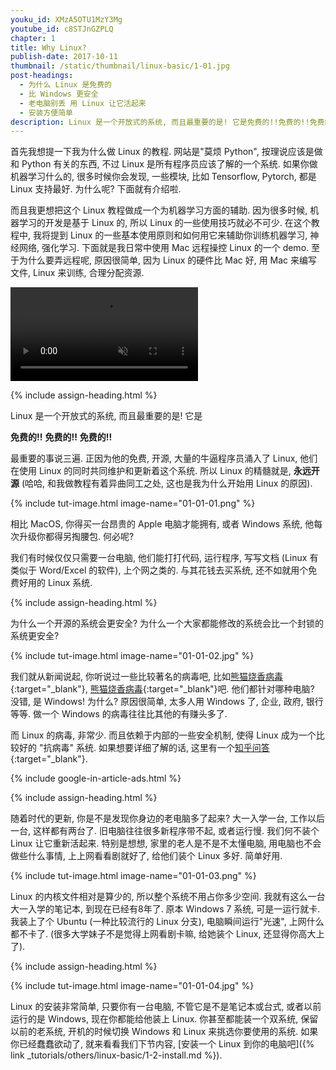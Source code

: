 ```yaml
---
youku_id: XMzA5OTU1MzY3Mg
youtube_id: c8STJnGZPLQ
chapter: 1
title: Why Linux?
publish-date: 2017-10-11
thumbnail: /static/thumbnail/linux-basic/1-01.jpg
post-headings:
  - 为什么 Linux 是免费的
  - 比 Windows 更安全
  - 老电脑别丢 用 Linux 让它活起来
  - 安装方便简单
description: Linux 是一个开放式的系统, 而且最重要的是! 它是免费的!!免费的!!免费的!!最重要的事说三遍. 正因为他的免费, 开源, 大量的牛逼程序员涌入了 Linux, 他们在使用 Linux 的同时共同维护和更新着这个系统.
---
```


首先我想提一下我为什么做 Linux 的教程. 网站是"莫烦 Python", 按理说应该是做和 Python 有关的东西, 不过 Linux 是所有程序员应该了解的一个系统.
如果你做机器学习什么的, 很多时候你会发现, 一些模块, 比如 Tensorflow, Pytorch, 都是 Linux 支持最好. 为什么呢? 下面就有介绍啦.

而且我更想把这个 Linux 教程做成一个为机器学习方面的辅助. 因为很多时候, 机器学习的开发是基于 Linux 的, 所以 Linux 的一些使用技巧就必不可少.
在这个教程中, 我将提到 Linux 的一些基本使用原则和如何用它来辅助你训练机器学习, 神经网络, 强化学习. 下面就是我日常中使用 Mac 远程操控 Linux 的一个 demo.
至于为什么要弄远程呢, 原因很简单, 因为 Linux 的硬件比 Mac 好, 用 Mac 来编写文件, Linux 来训练, 合理分配资源.

<video class="tut-content-video" controls loop autoplay muted>
  <source src="/static/results/linux-basic/04-01-01.mp4" type="video/mp4">
  Your browser does not support HTML5 video.
</video>



{% include assign-heading.html %}

Linux 是一个开放式的系统, 而且最重要的是! 它是

**免费的!!**
**免费的!!**
**免费的!!**

最重要的事说三遍. 正因为他的免费, 开源, 大量的牛逼程序员涌入了 Linux, 他们在使用 Linux 的同时共同维护和更新着这个系统.
所以 Linux 的精髓就是, **永远开源** (哈哈, 和我做教程有着异曲同工之处, 这也是我为什么开始用 Linux 的原因).

{% include tut-image.html image-name="01-01-01.png" %}


相比 MacOS, 你得买一台昂贵的 Apple 电脑才能拥有, 或者 Windows 系统, 他每次升级你都得另掏腰包. 何必呢?

我们有时候仅仅只需要一台电脑, 他们能打打代码, 运行程序, 写写文档 (Linux 有类似于 Word/Excel 的软件), 上个网之类的. 与其花钱去买系统,
还不如就用个免费好用的 Linux 系统.





{% include assign-heading.html %}

为什么一个开源的系统会更安全? 为什么一个大家都能修改的系统会比一个封锁的系统更安全?

{% include tut-image.html image-name="01-01-02.jpg" %}

我们就从新闻说起, 你听说过一些比较著名的病毒吧, 比如[熊猫烧香病毒](https://baike.baidu.com/item/%E7%86%8A%E7%8C%AB%E7%83%A7%E9%A6%99){:target="_blank"}, [熊猫烧香病毒](https://baike.baidu.com/item/%E7%86%8A%E7%8C%AB%E7%83%A7%E9%A6%99){:target="_blank"}吧.
他们都针对哪种电脑? 没错, 是 Windows! 为什么? 原因很简单, 太多人用 Windows 了, 企业, 政府, 银行等等. 做一个 Windows 的病毒往往比其他的有赚头多了.

而 Linux 的病毒, 非常少. 而且依赖于内部的一些安全机制, 使得 Linux 成为一个比较好的 "抗病毒" 系统. 如果想要详细了解的话, 这里有一个[知乎问答](https://www.zhihu.com/question/20656827){:target="_blank"}.




{% include google-in-article-ads.html %}



{% include assign-heading.html %}

随着时代的更新, 你是不是发现你身边的老电脑多了起来? 大一入学一台, 工作以后一台, 这样都有两台了. 旧电脑往往很多新程序带不起, 或者运行慢.
我们何不装个 Linux 让它重新活起来. 特别是想想, 家里的老人是不是不太懂电脑, 用电脑也不会做些什么事情, 上上网看看剧就好了, 给他们装个 Linux 多好. 简单好用.

{% include tut-image.html image-name="01-01-03.png" %}

Linux 的内核文件相对是算少的, 所以整个系统不用占你多少空间. 我就有这么一台大一入学的笔记本, 到现在已经有8年了. 原本 Windows 7 系统, 可是一运行就卡.
我装上了个 Ubuntu (一种比较流行的 Linux 分支), 电脑瞬间运行"光速", 上网什么都不卡了. (很多大学妹子不是觉得上网看剧卡嘛, 给她装个 Linux, 还显得你高大上了).



{% include assign-heading.html %}

{% include tut-image.html image-name="01-01-04.jpg" %}

Linux 的安装非常简单, 只要你有一台电脑, 不管它是不是笔记本或台式, 或者以前运行的是 Windows, 现在你都能给他装上 Linux.
你甚至都能装一个双系统, 保留以前的老系统, 开机的时候切换 Windows 和 Linux 来挑选你要使用的系统.
如果你已经蠢蠢欲动了, 就来看看我们下节内容, [安装一个 Linux 到你的电脑吧]({% link _tutorials/others/linux-basic/1-2-install.md %}).